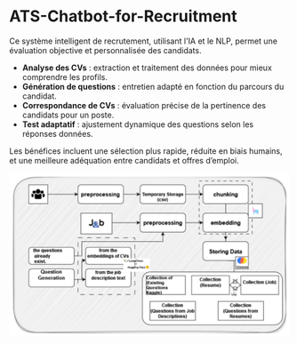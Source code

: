 # ATS-Chatbot-for-Recruitment 
Ce système intelligent de recrutement, utilisant l'IA et le NLP, permet une évaluation objective et personnalisée des candidats.  

- **Analyse des CVs** : extraction et traitement des données pour mieux comprendre les profils.  
- **Génération de questions** : entretien adapté en fonction du parcours du candidat.  
- **Correspondance de CVs** : évaluation précise de la pertinence des candidats pour un poste.  
- **Test adaptatif** : ajustement dynamique des questions selon les réponses données.  

Les bénéfices incluent une sélection plus rapide, réduite en biais humains, et une meilleure adéquation entre candidats et offres d’emploi.  

![Architecture](https://github.com/MohamedBoutaghratine/ATS-Chatbot-for-Recruitment/blob/main/arhcitotlae.jpg)


